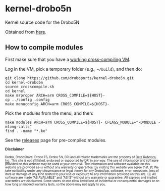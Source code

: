 kernel-drobo5n
==============

Kernel source code for the Drobo5N

Obtained from [here](http://support.drobo.com/app/answers/detail/a_id/434).

## How to compile modules

First make sure that you have a [working cross-compiling VM](https://github.com/droboports/droboports.github.io/wiki/Setting-up-a-VM).

Log in the VM, pick a temporary folder (e.g., `~/build`), and then do:

```
git clone https://github.com/droboports/kernel-drobo5n.git
cd kernel-drobo5n
source crosscompile.sh
cd kernel
make mrproper ARCH=arm CROSS_COMPILE=${HOST}-
cp ../config .config
make menuconfig ARCH=arm CROSS_COMPILE=${HOST}-
```

Pick the modules from the menu, and then:

```
make modules ARCH=arm CROSS_COMPILE=${HOST}- CFLAGS_MODULE="-DMODULE -mlong-calls"
find . -name "*.ko"
```

See the [releases](https://github.com/droboports/kernel-drobo5n/releases) page for pre-compiled modules.

<sub>**Disclaimer**</sub>

<sub><sub>Drobo, DroboShare, Drobo FS, Drobo 5N, DRI and all related trademarks are the property of [Data Robotics, Inc](http://www.drobo.com/). This site is not affiliated, endorsed or supported by DRI in any way. The use of information and software provided on this website may be used at your own risk. The information and software available on this website are provided as-is without any warranty or guarantee. By visiting this website you agree that: (1) We take no liability under any circumstance or legal theory for any DroboApp, software, error, omissions, loss of data or damage of any kind related to your use or exposure to any information provided on this site; (2) All software are made “AS AVAILABLE” and “AS IS” without any warranty or guarantee. All express and implied warranties are disclaimed. Some states do not allow limitations of incidental or consequential damages or on how long an implied warranty lasts, so the above may not apply to you.</sub></sub>
